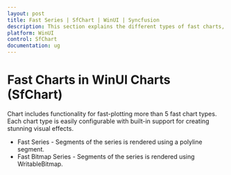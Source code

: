 ```yaml
---
layout: post
title: Fast Series | SfChart | WinUI | Syncfusion
description: This section explains the different types of fast charts, including FastLine, FastLineBitmap, FastColumnBitmap, FastScatterBitmap and its properties.
platform: WinUI
control: SfChart
documentation: ug
---
```


# Fast Charts in WinUI Charts (SfChart)

Chart includes functionality for fast-plotting more than 5 fast chart types. Each chart type is easily configurable with built-in support for creating stunning visual effects.

* Fast Series - Segments of the series is rendered using a polyline segment.
* Fast Bitmap Series - Segments of the series is rendered using WritableBitmap.